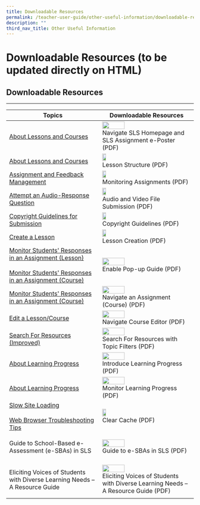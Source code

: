 ```yaml
---
title: Downloadable Resources
permalink: /teacher-user-guide/other-useful-information/downloadable-resources/
description: ""
third_nav_title: Other Useful Information
---
```

<h1 id="downloadable-resources-to-be-updated-directly-on-html-">Downloadable Resources (to be updated directly on HTML)</h1>

<h2 id="-downloadable-resources-">Downloadable Resources</h2>
<hr>
<table class="sug-datatable basic">
  <thead>
    <tr>
      <th>Topics</th>
      <th>Downloadable Resources</th>
    </tr>
  </thead>
  <tbody>
    <tr>
      <td><a target="_blank" href="../../../vle/teacher/LessonManagement/AboutLessons.html">About Lessons and Courses</a></td>
      <td><a download="" href="../../../../../media/images/UpdatedAssets/Teacher/UsefulResources/Lesson-Navigation-ePoster.pdf"><img width="50%" src="../../../../../media/images/UpdatedAssets/Teacher/UsefulResources/Lesson-Navigation-ePoster.png"></a><br>Navigate SLS Homepage and SLS Assignment e-Poster (PDF)</td>
    </tr>
    <tr>
      <td><a target="_blank" href="../../../vle/teacher/LessonManagement/AboutLessons.html">About Lessons and Courses</a></td>
      <td><a download="" href="../../../../../media/images/UpdatedAssets/Teacher/UsefulResources/LessonStructure.pdf"><img width="20%" src="../../../../../media/images/UpdatedAssets/Teacher/UsefulResources/LessonStructure.png"></a><br>Lesson Structure (PDF)</td>
    </tr>
    <tr>
      <td><a target="_blank" href="../../../vle/teacher/AssignmentFeedback/CreateAssignment.html">Assignment and Feedback Management</a></td>
      <td><a download="" href="../../../../../media/images/UpdatedAssets/Teacher/UsefulResources/MonitoringAssignmentsInfographic.pdf"><img width="20%" src="../../../../../media/images/UpdatedAssets/Teacher/UsefulResources/MonitoringAssignmentsInfographic.png"></a><br>Monitoring Assignments (PDF)</td>
    </tr>
    <tr>
      <td><a target="_blank" href="../../../../../students/user-guide/vle/student/Assignments/AttemptARQ.html">Attempt an Audio-Response Question</a></td>
      <td><a download="" href="../../../../../media/images/UpdatedAssets/Teacher/UsefulResources/AudioVideoFile-Submission.pdf"><img width="20%" src="../../../../../media/images/UpdatedAssets/Teacher/UsefulResources/AudioVideoFile-Submission.png"></a><br>Audio and Video File Submission (PDF)</td>
    </tr>
    <tr>
      <td><a target="_blank" href="../../../vle/teacher/LessonResources/CopyrightGuidelines.html">Copyright Guidelines for Submission</a></td>
      <td><a download="" href="../../../../../media/images/UpdatedAssets/Teacher/UsefulResources/CopyrightGuidelineGraphic.pdf"><img width="20%" src="../../../../../media/images/UpdatedAssets/Teacher/UsefulResources/CopyrightGuidelineGraphic.png"></a><br>Copyright Guidelines (PDF)</td>
    </tr>
    <tr>
      <td><a target="_blank" href="../../../vle/teacher/LessonManagement/CreateLesson.html">Create a Lesson</a></td>
      <td><a download="" href="../../../../../media/images/UpdatedAssets/Teacher/UsefulResources/LessonCreation.pdf"><img width="20%" src="../../../../../media/images/UpdatedAssets/Teacher/UsefulResources/LessonCreation.png"></a><br>Lesson Creation (PDF)</td>
    </tr>
    <tr>
      <td><a target="_blank" href="../../../vle/teacher/AssignmentFeedback/MonitorResponses.html">Monitor Students' Responses in an Assignment (Lesson)</a><br><br><a target="_blank" href="../../../vle/teacher/AssignmentFeedback/MonitorCourse.html">Monitor Students' Responses in an Assignment (Course)</a></td>
      <td><a download="" href="../../../../../media/images/UpdatedAssets/Teacher/UsefulResources/Enable-Pop-ups-Guide.pdf"><img width="50%" src="../../../../../media/images/UpdatedAssets/Teacher/UsefulResources/Enable-Pop-ups-Guide.png"></a><br>Enable Pop-up Guide (PDF)</td>
    </tr>
    <tr>
      <td><a target="_blank" href="../../../vle/teacher/AssignmentFeedback/MonitorCourse.html">Monitor Students' Responses in an Assignment (Course)</a></td>
      <td><a download="" href="../../../../../media/images/UpdatedAssets/Teacher/UsefulResources/Navigate-Course-Primer.pdf"><img width="50%" src="../../../../../media/images/UpdatedAssets/Teacher/UsefulResources/Navigate-Course-Primer.png"></a><br>Navigate an Assignment (Course) (PDF)</td>
    </tr>
    <tr>
      <td><a target="_blank" href="../../../vle/teacher/LessonManagement/EditLesson.html">Edit a Lesson/Course</a></td>
      <td><a download="" href="../../../../../media/images/UpdatedAssets/Teacher/UsefulResources/Navigate-Course-Primer.pdf"><img width="50%" src="../../../../../media/images/UpdatedAssets/Teacher/UsefulResources/Navigate-Course-Primer.png"></a><br>Navigate Course Editor (PDF)</td>
    </tr>
    <tr>
      <td><a target="_blank" href="../../../vle/teacher/LessonResources/SearchForResources.html">Search For Resources (Improved)</a></td>
      <td><a download="" href="../../../../../media/images/UpdatedAssets/Teacher/UsefulResources/Search-For-Resources-with-Topic-Filters.pdf"><img width="50%" src="../../../../../media/images/UpdatedAssets/Teacher/UsefulResources/TopicFilters.png"></a><br>Search For Resources with Topic Filters (PDF)</td>
    </tr>
    <tr>
      <td><a target="_blank" href="../../../vle/teacher/LearningProgress/About.html">About Learning Progress</a></td>
      <td><a download="" href="../../../../../media/images/UpdatedAssets/Teacher/UsefulResources/Intro-Learning-Progress.pdf"><img width="50%" src="../../../../../media/images/UpdatedAssets/Teacher/UsefulResources/IntroLearningProgress.png"></a><br>Introduce Learning Progress (PDF)</td>
    </tr>
    <tr>
      <td><a target="_blank" href="../../../vle/teacher/LearningProgress/About.html">About Learning Progress</a></td>
      <td><a download="" href="../../../../../media/images/UpdatedAssets/Teacher/UsefulResources/Monitor-Learning-Progress.pdf"><img width="50%" src="../../../../../media/images/UpdatedAssets/Teacher/UsefulResources/MonitorLearningProgress.png"></a><br>Monitor Learning Progress (PDF)</td>
    </tr>
    <tr>
      <td><a target="_blank" href="../../../../../user-guide/vle/logintroubleshooting/LoginTroubleshooting/SlowSiteLoading.html">Slow Site Loading</a><br><br><a target="_blank" href="../../../../../user-guide/vle/logintroubleshooting/LoginTroubleshooting/WebBrowserTroubleshooting.html">Web Browser Troubleshooting Tips</a></td>
      <td><a download="" href="../../../../../media/images/UpdatedAssets/5Troubleshooting/Clear-Cache.pdf"><img width="20%" src="../../../../../media/images/UpdatedAssets/5Troubleshooting/Clear-Cache.png"></a><br>Clear Cache (PDF)</td>
    </tr>
    <tr>
      <td><p>Guide to School-Based e-Assessment (e-SBAs) in SLS</p></td>
      <td><a download="" href="../../../../../media/images/UpdatedAssets/Teacher/UsefulResources/e-assessment-guide-for-SLS.pdf"><img width="50%" src="../../../../../media/images/UpdatedAssets/Teacher/UsefulResources/e-assessment-guide-for-SLS.png"></a><br>Guide to e-SBAs in SLS (PDF)</td>
    </tr>
    <tr>
      <td><p>Eliciting Voices of Students with Diverse Learning Needs – A Resource Guide</p></td>
      <td><a download="" href="http://for.edu.sg/EVS"><img width="50%" src="../../../../../media/images/UpdatedAssets/Teacher/UsefulResources/cotf.png"></a><br>Eliciting Voices of Students with Diverse Learning Needs – A Resource Guide (PDF)</td>
    </tr>
  </tbody>
</table>